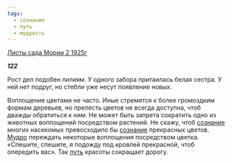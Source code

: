 ```yaml
---
tags:
  - сознание
  - путь
  - мудрость
---
```

[Листы сада Мории 2 1925г](https://127.0.0.1:4002/agni/1925)

___122___

Рост дел подобен лилиям. У одного забора притаилась белая сестра. У ней нет подруг, но стебли уже несут появление новых.    

Воплощение цветами не часто. Иные стремятся к более громоздким формам деревьев, но прелесть цветов не всегда доступна, чтоб дважды обратиться к ним. Не может быть запрета сократить одно из животных воплощений посредством растений. Не скажу, чтоб [сознание](../../../tags/#сознание) многих насекомых превосходило бы [сознание](../../../tags/#сознание) прекрасных цветов. [Мудро](../../../tags/#мудрость) переждать некоторые воплощения посредством цветка. «Спешите, спешите, я подожду под кровлей прекрасной, чтоб опередить вас». Так [путь](../../../tags/#путь) красоты сокращает дорогу.   

